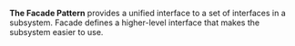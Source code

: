**The Facade Pattern** provides a unified interface to a set of interfaces in a subsystem.
Facade defines a higher-level interface that makes the subsystem easier to use.